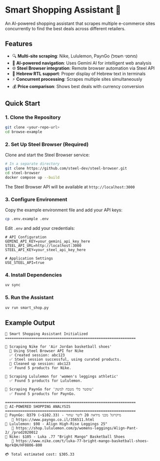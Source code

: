 # Smart Shopping Assistant 🛒

An AI-powered shopping assistant that scrapes multiple e-commerce sites concurrently to find the best deals across different retailers.

## Features

- 🔍 **Multi-site scraping**: Nike, Lululemon, PaynGo (מחסני חשמל)
- 🤖 **AI-powered navigation**: Uses Gemini AI for intelligent web analysis  
- 🌐 **Steel Browser integration**: Remote browser automation via Steel API
- 📱 **Hebrew RTL support**: Proper display of Hebrew text in terminals
- ⚡ **Concurrent processing**: Scrapes multiple sites simultaneously
- 💰 **Price comparison**: Shows best deals with currency conversion

## Quick Start

### 1. Clone the Repository

```bash
git clone <your-repo-url>
cd browse-example
```

### 2. Set Up Steel Browser (Required)

Clone and start the Steel Browser service:

```bash
# In a separate directory
git clone https://github.com/steel-dev/steel-browser.git
cd steel-browser
docker compose up --build
```

The Steel Browser API will be available at `http://localhost:3000`

### 3. Configure Environment

Copy the example environment file and add your API keys:

```bash
cp .env.example .env
```

Edit `.env` and add your credentials:

```env
# API Configuration
GEMINI_API_KEY=your_gemini_api_key_here
STEEL_API_URL=http://localhost:3000
STEEL_API_KEY=your_steel_api_key_here

# Application Settings  
USE_STEEL_API=true
```

### 4. Install Dependencies

```bash
uv sync
```

### 5. Run the Assistant

```bash
uv run smart_shop.py
```

## Example Output

```
🧠 Smart Shopping Assistant Initialized
============================================================

🛒 Scraping Nike for 'Air Jordan basketball shoes'
  📡 Using Steel Browser API for Nike
  ✅ Created session: abc123
  ✅ Steel session successful, using curated products.
  🧹 Cleaned up session: abc123
  ✅ Found 5 products for Nike.

🛒 Scraping Lululemon for 'women's leggings athletic'
  ✅ Found 5 products for Lululemon.

🛒 Scraping PaynGo for 'טוסטר כלי מטבח למשק'
  ✅ Found 5 products for PaynGo.

============================================================
🤖 AI-POWERED SHOPPING ANALYSIS
============================================================
🏪 PaynGo: ₪379 (~$102.33) - מיקרוגל מכני מידאה 20 ליטר שחור
   🔗 https://www.payngo.co.il/356511.html
🏪 Lululemon: $98 - Align High-Rise Leggings 25"
   🔗 https://shop.lululemon.com/p/womens-leggings/Align-Pant-2/_/prod2020012
🏪 Nike: $105 - Luka .77 "Bright Mango" Basketball Shoes
   🔗 https://www.nike.com/t/luka-77-bright-mango-basketball-shoes-NprkQH/HF0806-800

💳 Total estimated cost: $305.33
```
